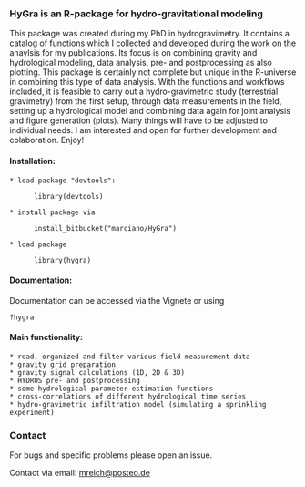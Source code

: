 ### __**HyGra** is an R-package for hydro-gravitational modeling__ ###

This package was created during my PhD in hydrogravimetry.
It contains a catalog of functions which I collected and developed during the work on the anaylsis for my publications.
Its focus is on combining gravity and hydrological modeling, data analysis, pre- and postprocessing as also plotting.
This package is certainly not complete but unique in the R-universe in combining this type of data analysis.
With the functions and workflows included, it is feasible to carry out a hydro-gravimetric study (terrestrial gravimetry) from the first setup, through data measurements in the field,
setting up a hydrological model and combining data again for joint analysis and figure generation (plots).
Many things will have to be adjusted to individual needs.
I am interested and open for further development and colaboration.
Enjoy!

#### __Installation:__ ####

    * load package "devtools":

          library(devtools)

    * install package via

          install_bitbucket("marciano/HyGra")
          
    * load package 
    
          library(hygra)

#### __Documentation:__ ####

Documentation can be accessed via the Vignete or using 

    ?hygra

#### __Main functionality:__ ####

    * read, organized and filter various field measurement data
    * gravity grid preparation
    * gravity signal calculations (1D, 2D & 3D)
    * HYDRUS pre- and postprocessing
    * some hydrological parameter estimation functions
    * cross-correlations of different hydrological time series
    * hydro-gravimetric infiltration model (simulating a sprinkling experiment)

### Contact ###

For bugs and specific problems please open an issue.

Contact via email: mreich@posteo.de
